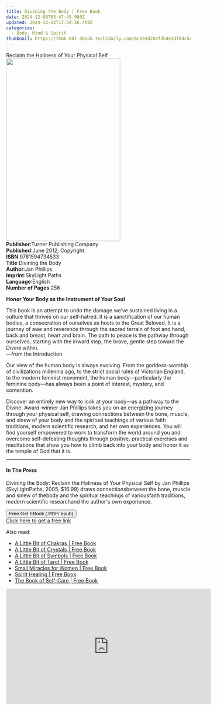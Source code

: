 ```yaml
---
title: Divining the Body | Free Book
date: 2024-12-08T05:47:45.980Z
updated: 2024-12-12T17:54:26.469Z
categories:
  - Body, Mind & Spirit
thumbnail: https://thmb-001-ebook.techidaily.com/6c659d284fdb4e33f8dc5e8cca85eae8705c48827e421fc065caf328d57d9a76.jpg
---
```

<main id="book-container">
  <div class="flex flex-col">
    <div class="book-brief flex-1 py-6 px-4 sm:p-6 md:py-10 md:px-8">
      <!-- brief-->
      <div class="book-brief-main">
        Reclaim the Holiness of Your Physical Self
      </div>
    </div>
    <div
      class="book-meta-info flex-1 grid gap-4 col-start-1 col-end-3 row-start-1 sm:mb-6 sm:grid-cols-4 lg:gap-6 lg:col-start-2 lg:row-end-6 lg:row-span-6 lg:mb-0"
    >
      <div
        class="book-meta-info-left place-content-center mt-4 p-4 text-sm leading-6 col-start-2 col-span-2 dark:text-slate-400"
      >
        <img
          class="w-full h-500 object-cover rounded-lg sm:h-255 sm:col-span-2 lg:col-span-full"
          src="https://img-001-ebook.techidaily.com/1a6fec659659cc8ea80a5dcd99de7b8633f813986993dd68b3903bd92af48684.jpg"
          alt=""
          width="312"
          height="500"
        />
      </div>
      <div
        class="book-meta-info-right mt-2 col-start-1 row-start-2 col-span-3 self-center"
      >
        <!-- meta data  -->
        <div class="flex flex-col px-4 md:px-8">
          <div class="flex-1">
            <strong>Publisher</strong>:<span class="px-2"
              >Turner Publishing Company</span
            >
          </div>
          <div class="flex-1">
            <strong>Published</strong>:<span class="px-2"
              >June 2012; Copyright</span
            >
          </div>
          <div class="flex-1">
            <strong>ISBN</strong>:<span class="px-2">9781594734533</span>
          </div>
          <div class="flex-1">
            <strong>Title</strong>:<span class="px-2">Divining the Body</span>
          </div>
          <div class="flex-1">
            <strong>Author</strong>:<span class="px-2">Jan Phillips</span>
          </div>
          <div class="flex-1">
            <strong>Imprint</strong>:<span class="px-2">SkyLight Paths</span>
          </div>
          <div class="flex-1">
            <strong>Language</strong>:<span class="px-2">English</span>
          </div>
          <div class="flex-1">
            <strong>Number of Pages</strong>:<span class="px-2">256</span>
          </div>
        </div>
      </div>
    </div>
    <div class="book-description flex-1 py-6 px-4 sm:p-6 md:py-10 md:px-8">
      <div class="book-description-main">
        <div accordion-content="" id="description">
          <p><b>Honor Your Body as the Instrument of Your Soul</b></p>
          <p>
            This book is an attempt to undo the damage we’ve sustained living in
            a culture that thrives on our self-hatred. It is a sanctification of
            our human bodies, a consecration of ourselves as hosts to the Great
            Beloved. It is a journey of awe and reverence through the sacred
            terrain of foot and hand, back and breast, heart and brain. The path
            to peace is the pathway through ourselves, starting with the inward
            step, the brave, gentle step toward the Divine within. <br />
            —from the Introduction
          </p>
          <p>
            Our view of the human body is always evolving. From the
            goddess-worship of civilizations millennia ago, to the strict social
            rules of Victorian England, to the modern feminist movement, the
            human body—particularly the feminine body—has always been a point of
            interest, mystery, and contention.
          </p>
          <p>
            Discover an entirely new way to look at your body—as a pathway to
            the Divine. Award-winner Jan Phillips takes you on an energizing
            journey through your physical self, drawing connections between the
            bone, muscle, and sinew of your body and the spiritual teachings of
            various faith traditions, modern scientific research, and her own
            experiences. You will find yourself empowered to work to transform
            the world around you and overcome self-defeating thoughts through
            positive, practical exercises and meditations that show you how to
            climb back into your body and honor it as the temple of God that it
            is.
          </p>
        </div>
        <div class="accordion-fader"></div>
      </div>
    </div>
    <div class="book-excerpts flex-1 py-6 px-4 sm:p-6 md:py-10 md:px-8">
      <!-- excerpts-->
      <div class="book-excerpts-main">
        <hr />
        <h4 class="placeholder placeholder-heading">
          <span>In The Press</span>
        </h4>
        <p>
          Divining the Body: Reclaim the Holiness of Your Physical Self by Jan
          Phillips (SkyLightPaths, 2005, $16.99) draws connectionsbetween the
          bone, muscle and sinew of thebody and the spiritual teachings of
          variousfaith traditions, modern scientific researchand the author's
          own experience.
        </p>
      </div>
    </div>
    <div
      class="book-about-author flex-1 py-6 px-4 sm:p-6 md:py-10 md:px-8"
    ></div>
    <div class="book-free-get flex-1 py-6 px-4 sm:p-6 md:py-10 md:px-8">
      <button
        id="btn-free-get"
        class="bg-blue-500 hover:bg-blue-700 text-white font-bold py-2 px-4 rounded"
      >
        Free Get EBook (.PDF/.epub)
      </button>
      <div id="countdown-display" class="px-2 text-lg mt-2"></div>
      <a
        id="free-link"
        class="hidden bg-blue-500 hover:bg-blue-700 text-white font-bold py-2 px-4 rounded"
        href="https://www.ebooks.com/en-us/book/96499241/divining-the-body/jan-phillips/"
        target="_blank"
        >Click here to get a free link</a
      >
    </div>
    <script>
      let countdownTime = 0;
      let countdownInterval = null;
      document
        .getElementById('btn-free-get')
        .addEventListener('click', startCountdown);
      function startCountdown() {
        countdownTime = new Date().getTime() + 60000 * 3;
        countdownInterval = setInterval(updateCountdown, 1000);
        document.getElementById('btn-free-get').disabled = true;
        document
          .getElementById('btn-free-get')
          .classList.add('bg-gray-500', 'cursor-not-allowed');
      }
      function updateCountdown() {
        let currentTime = new Date().getTime();
        let timeLeft = countdownTime - currentTime;
        let secondsLeft = Math.floor(timeLeft / 1000);
        document.getElementById('countdown-display').innerHTML =
          `Remaining time: ${secondsLeft} seconds.`;
        if (secondsLeft <= 0) {
          clearInterval(countdownInterval);
          document.getElementById('btn-free-get').classList.add('hidden');
          document.getElementById('free-link').classList.remove('hidden');
          document.getElementById('countdown-display').innerHTML = '';
        }
      }
    </script>
  </div>
</main>

<ins class="adsbygoogle"
      style="display:block"
      data-ad-client="ca-pub-7571918770474297"
      data-ad-slot="8358498916"
      data-ad-format="auto"
      data-full-width-responsive="true"></ins>
    

<span class="atpl-alsoreadstyle">Also read:</span>
<div><ul>
<li><a href="https://novels-ebooks.techidaily.com/210711713-9781454922599-a-little-bit-of-chakras/"><u>A Little Bit of Chakras | Free Book</u></a></li>
<li><a href="https://novels-ebooks.techidaily.com/210711700-9781454915416-a-little-bit-of-crystals/"><u>A Little Bit of Crystals | Free Book</u></a></li>
<li><a href="https://novels-ebooks.techidaily.com/210711706-9781454922605-a-little-bit-of-symbols/"><u>A Little Bit of Symbols | Free Book</u></a></li>
<li><a href="https://novels-ebooks.techidaily.com/210711702-9781454915423-a-little-bit-of-tarot/"><u>A Little Bit of Tarot | Free Book</u></a></li>
<li><a href="https://novels-ebooks.techidaily.com/210711711-9781454916390-small-miracles-for-women/"><u>Small Miracles for Women | Free Book</u></a></li>
<li><a href="https://novels-ebooks.techidaily.com/210711722-9781454926061-spirit-healing/"><u>Spirit Healing | Free Book</u></a></li>
<li><a href="https://novels-ebooks.techidaily.com/210711726-9781454926320-the-book-of-self-care/"><u>The Book of Self-Care | Free Book</u></a></li>
</ul></div>

<!-- affiliate ads begin -->
<iframe width="560" height="315" src="https://www.youtube.com/embed/SyMZxS9479s?si=0T6zZpyN2LBftFTM" title="YouTube video player" frameborder="0" allow="accelerometer; autoplay; clipboard-write; encrypted-media; gyroscope; picture-in-picture; web-share" referrerpolicy="strict-origin-when-cross-origin" allowfullscreen></iframe>
<!-- affiliate ads end -->


